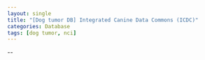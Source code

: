 ```yaml
---
layout: single
title: "[Dog tumor DB] Integrated Canine Data Commons (ICDC)"
categories: Database
tags: [dog tumor, nci]
---
```


--